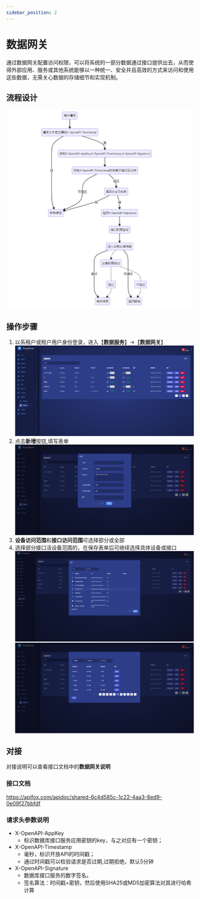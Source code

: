 ```yaml
---
sidebar_position: 2
---
```



# 数据网关
通过数据网关配置访问权限，可以将系统的一部分数据通过接口提供出去，从而使得外部应用、服务或其他系统能够以一种统一、安全并且高效的方式来访问和使用这些数据，无需关心数据的存储细节和实现机制。
## 流程设计
![img.png](images/data-gateway-0.png)
## 操作步骤
1. 以系租户或租户用户身份登录，进入【**数据服务**】->【**数据网关**】
![img.png](images/data-gateway-1.png)
2. 点击**新增**按钮,填写表单
![img.png](images/data-gateway-2.png)
3. **设备访问范围**和**接口访问范围**可选择部分或全部
4. 选择部分接口活设备范围的，在保存表单后可继续选择具体设备或接口
![img.png](images/data-gateway-3.png)
![img.png](images/data-gateway-4.png)

## 对接
对接说明可以查看接口文档中的**数据网关说明**
### 接口文档
https://apifox.com/apidoc/shared-6c4d585c-1c22-4aa3-8ed9-0e09f27bbfdf
### 请求头参数说明
- X-OpenAPI-AppKey
    - 标识数据库接口服务应用密钥的key，与之对应有一个密钥；
- X-OpenAPI-Timestamp
    - 毫秒，标识开放API的时间戳；
    - 通过时间戳可以检验请求是否过期,过期拒绝，默认5分钟
- X-OpenAPI-Signature
    - 数据库接口服务的数字签名。
    - 签名算法：时间戳+密钥，然后使用SHA25或MD5加密算法对其进行哈希计算

